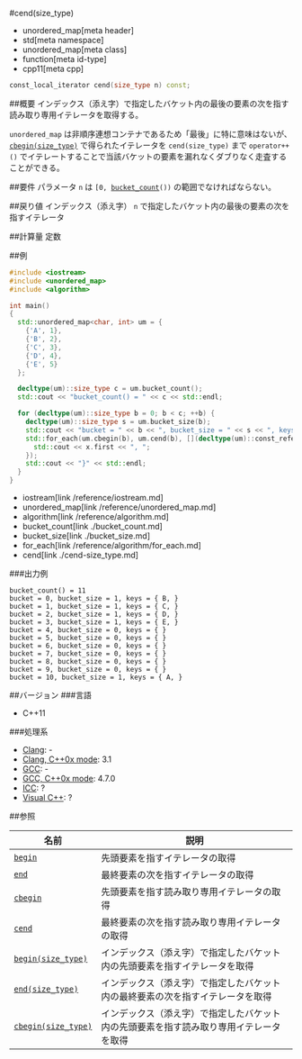 #cend(size_type)
* unordered_map[meta header]
* std[meta namespace]
* unordered_map[meta class]
* function[meta id-type]
* cpp11[meta cpp]

```cpp
const_local_iterator cend(size_type n) const;
```

##概要
インデックス（添え字）で指定したバケット内の最後の要素の次を指す読み取り専用イテレータを取得する。

`unordered_map` は非順序連想コンテナであるため「最後」に特に意味はないが、[`cbegin(size_type)`](./cbegin-size_type.md) で得られたイテレータを `cend(size_type)` まで `operator++()` でイテレートすることで当該バケットの要素を漏れなくダブりなく走査することができる。


##要件
パラメータ `n` は `[0, `[`bucket_count`](./bucket_count.md)`())` の範囲でなければならない。


##戻り値
インデックス（添え字） `n` で指定したバケット内の最後の要素の次を指すイテレータ


##計算量
定数


##例
```cpp
#include <iostream>
#include <unordered_map>
#include <algorithm>

int main()
{
  std::unordered_map<char, int> um = {
    {'A', 1},
    {'B', 2},
    {'C', 3},
    {'D', 4},
    {'E', 5}
  };

  decltype(um)::size_type c = um.bucket_count();
  std::cout << "bucket_count() = " << c << std::endl;

  for (decltype(um)::size_type b = 0; b < c; ++b) {
    decltype(um)::size_type s = um.bucket_size(b);
    std::cout << "bucket = " << b << ", bucket_size = " << s << ", keys = { ";
    std::for_each(um.cbegin(b), um.cend(b), [](decltype(um)::const_reference x) {
      std::cout << x.first << ", ";
    });
    std::cout << "}" << std::endl;
  }
}
```
* iostream[link /reference/iostream.md]
* unordered_map[link /reference/unordered_map.md]
* algorithm[link /reference/algorithm.md]
* bucket_count[link ./bucket_count.md]
* bucket_size[link ./bucket_size.md]
* for_each[link /reference/algorithm/for_each.md]
* cend[link ./cend-size_type.md]

###出力例
```
bucket_count() = 11
bucket = 0, bucket_size = 1, keys = { B, }
bucket = 1, bucket_size = 1, keys = { C, }
bucket = 2, bucket_size = 1, keys = { D, }
bucket = 3, bucket_size = 1, keys = { E, }
bucket = 4, bucket_size = 0, keys = { }
bucket = 5, bucket_size = 0, keys = { }
bucket = 6, bucket_size = 0, keys = { }
bucket = 7, bucket_size = 0, keys = { }
bucket = 8, bucket_size = 0, keys = { }
bucket = 9, bucket_size = 0, keys = { }
bucket = 10, bucket_size = 1, keys = { A, }
```

##バージョン
###言語
- C++11

###処理系
- [Clang](/implementation.md#clang): -
- [Clang, C++0x mode](/implementation.md#clang): 3.1
- [GCC](/implementation.md#gcc): -
- [GCC, C++0x mode](/implementation.md#gcc): 4.7.0
- [ICC](/implementation.md#icc): ?
- [Visual C++](/implementation.md#visual_cpp): ?

##参照

| 名前                                         | 説明 |
|----------------------------------------------|--------------------------------|
| [`begin`](./begin.md)                        | 先頭要素を指すイテレータの取得 |
| [`end`](./end.md)                            | 最終要素の次を指すイテレータの取得 |
| [`cbegin`](./cbegin.md)                      | 先頭要素を指す読み取り専用イテレータの取得 |
| [`cend`](./cend.md)                          | 最終要素の次を指す読み取り専用イテレータの取得 |
| [`begin(size_type)`](./begin-size_type.md)   | インデックス（添え字）で指定したバケット内の先頭要素を指すイテレータを取得 |
| [`end(size_type)`](./end-size_type.md)       | インデックス（添え字）で指定したバケット内の最終要素の次を指すイテレータを取得 |
| [`cbegin(size_type)`](./cbegin-size_type.md) | インデックス（添え字）で指定したバケット内の先頭要素を指す読み取り専用イテレータを取得 |

